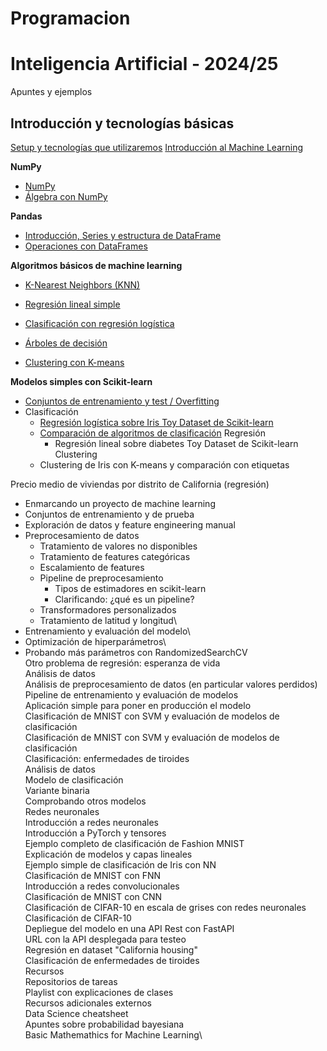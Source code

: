 # Programacion

# Inteligencia Artificial - 2024/25
Apuntes y ejemplos
## Introducción y tecnologías básicas
[Setup y tecnologías que utilizaremos](https://github.com/janacor/Programacion/blob/main/setup.md)
[Introducción al Machine Learning](https://github.com/janacor/Programacion/blob/main/Introducci%C3%B3n%20a%20Machine%20Learning)

**NumPy**

- [NumPy](https://github.com/janacor/Programacion/blob/main/numpy1.ipynb)
- [Álgebra con NumPy](https://github.com/janacor/Programacion/blob/main/numpy2_algebra.ipynb)

**Pandas**

- [Introducción, Series y estructura de DataFrame](https://github.com/janacor/Programacion/blob/main/pandas1.ipynb)
- [Operaciones con DataFrames](https://github.com/janacor/Programacion/blob/main/pandas_dataframe_op.ipynb)

**Algoritmos básicos de machine learning**

- [K-Nearest Neighbors (KNN)](https://github.com/janacor/Programacion/blob/main/knn.md)

- [Regresión lineal simple](https://github.com/janacor/Programacion/blob/main/regresion_lineal_simple%20(1).ipynb)

- [Clasificación con regresión logística](https://github.com/janacor/Programacion/blob/main/regresion_logistica%20(1).ipynb)

- [Árboles de decisión](https://github.com/janacor/Programacion/blob/main/decision_tree%20(1).ipynb)

- [Clustering con K-means](https://github.com/janacor/Programacion/blob/main/kmeans%20(1).ipynb)

**Modelos simples con Scikit-learn**

- [Conjuntos de entrenamiento y test / Overfitting](https://github.com/janacor/Programacion/blob/main/regresion_overfitting.ipynb)
- Clasificación
    - [Regresión logística sobre Iris Toy Dataset de Scikit-learn](https://github.com/janacor/Programacion/blob/main/iris_clustering.ipynb)
    - [Comparación de algoritmos de clasificación](https://github.com/janacor/Programacion/blob/main/iris_comparison_cv.py)
Regresión
        - Regresión lineal sobre diabetes Toy Dataset de Scikit-learn
Clustering
    - Clustering de Iris con K-means y comparación con etiquetas

Precio medio de viviendas por distrito de California (regresión)
- Enmarcando un proyecto de machine learning
- Conjuntos de entrenamiento y de prueba
- Exploración de datos y feature engineering manual
- Preprocesamiento de datos
  - Tratamiento de valores no disponibles
  - Tratamiento de features categóricas
  - Escalamiento de features
  - Pipeline de preprocesamiento
    - Tipos de estimadores en scikit-learn
    - Clarificando: ¿qué es un pipeline?
  - Transformadores personalizados
  - Tratamiento de latitud y longitud\
- Entrenamiento y evaluación del modelo\
- Optimización de hiperparámetros\
- Probando más parámetros con RandomizedSearchCV\
Otro problema de regresión: esperanza de vida\
Análisis de datos\
Análisis de preprocesamiento de datos (en particular valores perdidos)\
Pipeline de entrenamiento y evaluación de modelos\
Aplicación simple para poner en producción el modelo\
Clasificación de MNIST con SVM y evaluación de modelos de clasificación\
Clasificación de MNIST con SVM y evaluación de modelos de clasificación\
Clasificación: enfermedades de tiroides\
Análisis de datos\
Modelo de clasificación\
Variante binaria\
Comprobando otros modelos\
Redes neuronales\
Introducción a redes neuronales\
Introducción a PyTorch y tensores\
Ejemplo completo de clasificación de Fashion MNIST\
Explicación de modelos y capas lineales\
Ejemplo simple de clasificación de Iris con NN\
Clasificación de MNIST con FNN\
Introducción a redes convolucionales\
Clasificación de MNIST con CNN\
Clasificación de CIFAR-10 en escala de grises con redes neuronales\
Clasificación de CIFAR-10\
Depliegue del modelo en una API Rest con FastAPI\
URL con la API desplegada para testeo\
Regresión en dataset "California housing"\
Clasificación de enfermedades de tiroides\
Recursos\
Repositorios de tareas\
Playlist con explicaciones de clases\
Recursos adicionales externos\
Data Science cheatsheet\
Apuntes sobre probabilidad bayesiana\
Basic Mathemathics for Machine Learning\
